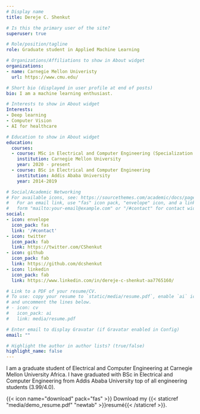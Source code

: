 ```yaml
---
# Display name
title: Dereje C. Shenkut

# Is this the primary user of the site?
superuser: true

# Role/position/tagline
role: Graduate student in Applied Machine Learning

# Organizations/Affiliations to show in About widget
organizations:
- name: Carnegie Mellon Univeristy
  url: https://www.cmu.edu/

# Short bio (displayed in user profile at end of posts)
bio: I am a machine learning enthusiast.

# Interests to show in About widget
Interests:
- Deep learning 
- Computer Vision
- AI for healthcare

# Education to show in About widget
education:
  courses:
  - course: MSc in Electrical and Computer Engineering (Specialization: Applied Machine Learning)
    institution: Carnegie Mellon University
    year: 2020 - present
  - course: BSc in Electrical and Computer Engineering
    institution: Addis Ababa University
    year: 2014-2019

# Social/Academic Networking
# For available icons, see: https://sourcethemes.com/academic/docs/page-builder/#icons
#   For an email link, use "fas" icon pack, "envelope" icon, and a link in the
#   form "mailto:your-email@example.com" or "/#contact" for contact widget.
social:
- icon: envelope
  icon_pack: fas
  link: '/#contact'
- icon: twitter
  icon_pack: fab
  link: https://twitter.com/CShenkut
- icon: github
  icon_pack: fab
  link: https://github.com/dcshenkut
- icon: linkedin
  icon_pack: fab
  link: https://www.linkedin.com/in/dereje-c-shenkut-aa7765160/

# Link to a PDF of your resume/CV.
# To use: copy your resume to `static/media/resume.pdf`, enable `ai` icons in `params.toml`, 
# and uncomment the lines below.
# - icon: cv
#   icon_pack: ai
#   link: media/resume.pdf

# Enter email to display Gravatar (if Gravatar enabled in Config)
email: ""

# Highlight the author in author lists? (true/false)
highlight_name: false
---
```


I am a graduate student of Electrical and Computer Engineering at Carnegie Mellon University Africa. I have graduated with BSc in Electrical and Computer Engineering from Addis Ababa University top of all engineering students (3.99/4.0).



{{< icon name="download" pack="fas" >}} Download my {{< staticref "media/demo_resume.pdf" "newtab" >}}resumé{{< /staticref >}}.
